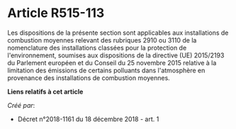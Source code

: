 # Article R515-113

Les dispositions de la présente section sont applicables aux installations de combustion moyennes relevant des rubriques 2910
ou 3110 de la nomenclature des installations classées pour la protection de l'environnement, soumises aux dispositions de la
directive (UE) 2015/2193 du Parlement européen et du Conseil du 25 novembre 2015 relative à la limitation des émissions de
certains polluants dans l'atmosphère en provenance des installations de combustion moyennes.

**Liens relatifs à cet article**

_Créé par_:

  - Décret n°2018-1161 du 18 décembre 2018 - art. 1
